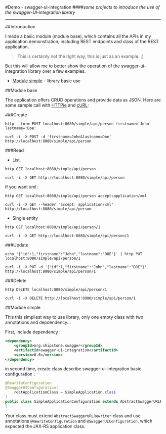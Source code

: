 #Demo - swagger-ui-integration
####*some projects to introduce the use of the swagger-UI-integration library*

---

##Introduction

I made a basic module (module base), which contains all the APIs in my application demonstration, including REST endpoints and class of the REST application.

>This is certainly not the right way, this is just as an example. ;)

But this will allow me to better show the operation of the swagger-ui-integration library over a few examples.

* [Module simple](#module-simple) - library basic use

##Module base

The application offers CRUD operations and provide data as JSON. Here are some sample call with [HTTPie](https://github.com/jkbrzt/httpie) and [cURL](https://curl.haxx.se):

###Create

```shell
http --form POST localhost:8080/simple/api/person firstname='John' lastname='Doe'
```

```
curl -i -X POST -d 'firstname=John&lastname=Doe' http://localhost:8080/simple/api/person
```

###Read

* List 

```
http GET localhost:8080/simple/api/person
```
```
curl -i -X GET http://localhost:8080/simple/api/person
```

if you want xml : 

```shell
http GET localhost:8080/simple/api/person accept:application/xml
```
```
curl -i -X GET --header 'accept: application/xml' http://localhost:8080/simple/api/person
```

* Single entity

```
http GET localhost:8080/simple/api/person/1
```
```
curl -i -X GET http://localhost:8080/simple/api/person/1
```

###Update

```shell
echo '{"id":1,"firstname":"John","lastname":"DOE"}' | http PUT localhost:8080/simple/api/person/1
```
```
curl -i -X PUT -d '{"id":1,"firstname":"John","lastname":"DOE"}' http://localhost:8080/simple/api/person/1
```

###Delete

```
http DELETE localhost:8080/simple/api/person/1
```
```
curl -i -X DELETE http://localhost:8080/simple/api/person/1
```

##Module simple

This this simpliest way to use library, only one empty class with two annotations and depdendency...

First, include dependency :

```xml
<dependency>
    <groupId>org.shipstone.swagger</groupId>
    <artifactId>swagger-ui-integration</artifactId>
    <version>0.6</version>
</dependency>
```

in second time, create class describe swagger-ui-integration basic configuration : 

```java
@RewriteConfiguration
@SwaggerUIConfiguration(
    restApplicationClass = SimpleApplication.class
)
public class SimpleApplicationConfiguration extends AbstractSwaggerURLRewriter {
}
```
Your class must extend `AbstractSwaggerURLRewriter` class and use annotations `@RewriteConfiguration` and `@SwaggerUIConfiguration`, which expected the JAX-RS application class.
